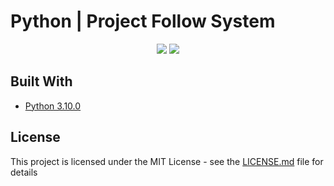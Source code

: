 # Python | Project Follow System

<p align="center">
  <a href="https://github.com/CodeHunter00/pts/releases"><img src="https://img.shields.io/github/v/release/CodeHunter00/pts?display_name=tag&label=Release"></a>
  <a href="https://github.com/CodeHunter00/pts"><img src="https://img.shields.io/github/license/CodeHunter00/pts?color=critical&label=License"></a>
</p>

## Built With

* [Python 3.10.0](https://www.python.org/)

## License

This project is licensed under the MIT License - see the [LICENSE.md](LICENSE) file for details
